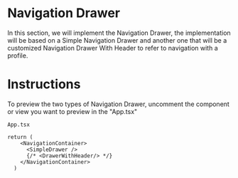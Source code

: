 # Navigation Drawer

In this section, we will implement the Navigation Drawer, the implementation will be based on a Simple Navigation Drawer and another one that will be a customized Navigation Drawer With Header to refer to navigation with a profile.

# Instructions

To preview the two types of Navigation Drawer, uncomment the component or view you want to preview in the "App.tsx"

```
App.tsx

return (
    <NavigationContainer>
      <SimpleDrawer />
      {/* <DrawerWithHeader/> */}
    </NavigationContainer>
  )
```